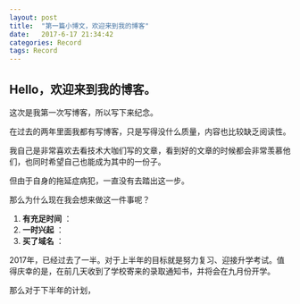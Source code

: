 ```yaml
---
layout: post
title:  "第一篇小博文，欢迎来到我的博客"
date:   2017-6-17 21:34:42
categories: Record
tags: Record
---
```


## Hello，欢迎来到我的博客。
这次是我第一次写博客，所以写下来纪念。

在过去的两年里面我都有写博客，只是写得没什么质量，内容也比较缺乏阅读性。

我自己是非常喜欢去看技术大咖们写的文章，看到好的文章的时候都会非常羡慕他们，也同时希望自己也能成为其中的一份子。

但由于自身的拖延症病犯，一直没有去踏出这一步。

那么为什么现在我会想来做这一件事呢？
 
1. **有充足时间**  ：
2. **一时兴起**   ：
3. **买了域名**   ：


2017年，已经过去了一半。对于上半年的目标就是努力复习、迎接升学考试。值得庆幸的是，在前几天收到了学校寄来的录取通知书，并将会在九月份开学。

那么对于下半年的计划，







